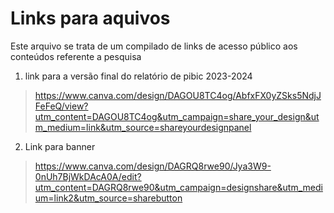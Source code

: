 # Links para aquivos

Este arquivo se trata de um compilado de links de acesso público aos conteúdos referente a pesquisa

1. link para a versão final do relatório de pibic 2023-2024

> https://www.canva.com/design/DAGOU8TC4og/AbfxFX0yZSks5NdjJFeFeQ/view?utm_content=DAGOU8TC4og&utm_campaign=share_your_design&utm_medium=link&utm_source=shareyourdesignpanel

2. Link para banner

> https://www.canva.com/design/DAGRQ8rwe90/Jya3W9-0nUh7BjWkDAcA0A/edit?utm_content=DAGRQ8rwe90&utm_campaign=designshare&utm_medium=link2&utm_source=sharebutton




